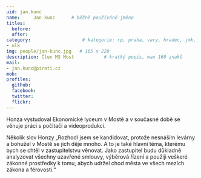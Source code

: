```yaml
---
uid: jan.kunc
name:     Jan kunc  	# běžně používáné jméno
titles:
  before:
  after:
category:                 	# kategorie: rp, praha, vary, hradec, jmk, senat
- ulk
img: people/jan-kunc.jpg   # 165 x 220
description: Člen MS Most       	# kratký popis, max 160 znaků
mail:
- jan.kunc@pirati.cz
mob:	
profiles:
  github:
  facebook: 
  twitter: 
  flickr: 
---
```

Honza vystudoval Ekonomické lyceum v Mostě a v současné době se věnuje práci s počítači a videoprodukci.

Několik slov Honzy „Rozhodl jsem se kandidovat, protože nesnáším levárny a bohužel v Mostě se jich děje mnoho. A to je také hlavní téma, kterému bych se chtěl v zastupitelstvu věnovat. Jako zastupitel budu důkladně analyzovat všechny uzavřené smlouvy, výběrová řízení a použiji veškeré zákonné prostředky k tomu, abych udržel chod města ve všech mezích zákona a férovosti.“
